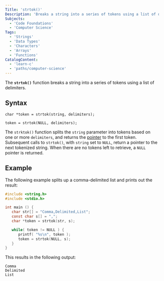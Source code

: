 ```yaml
---
Title: 'strtok()'
Description: 'Breaks a string into a series of tokens using a list of delimiters.'
Subjects:
  - 'Code Foundations'
  - 'Computer Science'
Tags:
  - 'Strings'
  - 'Data Types'
  - 'Characters'
  - 'Arrays'
  - 'Functions'
CatalogContent:
  - 'learn-c'
  - 'paths/computer-science'
---
```


The **`strtok()`** function breaks a string into a series of tokens using a list of delimiters.

## Syntax

```pseudo
char *token = strtok(string, delimiters);

token = strtok(NULL, delimiters);
```

The `strktok()` function splits the `string` parameter into tokens based on one or more `delimiters`, and returns the [pointer](https://www.codecademy.com/resources/docs/c/pointers) to the first token. Subsequent calls to `strtok()`, with `string` set to `NULL`, return a pointer to the next tokenized string. When there are no tokens left to retrieve, a `NULL` pointer is returned.

## Example

The following example splits up a comma-delimited list and prints out the result:

```c
#include <string.h>
#include <stdio.h>

int main () {
   char str[] = "Comma,Delimited,List";
   const char s[] = ",";
   char *token = strtok(str, s);

   while( token != NULL ) {
      printf( "%s\n", token );
      token = strtok(NULL, s);
   }
}
```

This results in the following output:

```shell
Comma
Delimited
List
```
